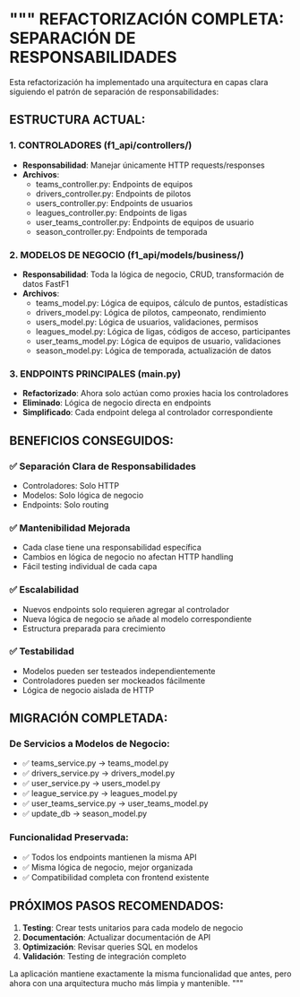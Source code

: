 """
REFACTORIZACIÓN COMPLETA: SEPARACIÓN DE RESPONSABILIDADES
========================================================

Esta refactorización ha implementado una arquitectura en capas clara siguiendo el patrón de separación de responsabilidades:

## ESTRUCTURA ACTUAL:

### 1. CONTROLADORES (f1_api/controllers/)
- **Responsabilidad**: Manejar únicamente HTTP requests/responses
- **Archivos**:
  - teams_controller.py: Endpoints de equipos
  - drivers_controller.py: Endpoints de pilotos  
  - users_controller.py: Endpoints de usuarios
  - leagues_controller.py: Endpoints de ligas
  - user_teams_controller.py: Endpoints de equipos de usuario
  - season_controller.py: Endpoints de temporada

### 2. MODELOS DE NEGOCIO (f1_api/models/business/)
- **Responsabilidad**: Toda la lógica de negocio, CRUD, transformación de datos FastF1
- **Archivos**:
  - teams_model.py: Lógica de equipos, cálculo de puntos, estadísticas
  - drivers_model.py: Lógica de pilotos, campeonato, rendimiento
  - users_model.py: Lógica de usuarios, validaciones, permisos
  - leagues_model.py: Lógica de ligas, códigos de acceso, participantes
  - user_teams_model.py: Lógica de equipos de usuario, validaciones
  - season_model.py: Lógica de temporada, actualización de datos

### 3. ENDPOINTS PRINCIPALES (main.py)
- **Refactorizado**: Ahora solo actúan como proxies hacia los controladores
- **Eliminado**: Lógica de negocio directa en endpoints
- **Simplificado**: Cada endpoint delega al controlador correspondiente

## BENEFICIOS CONSEGUIDOS:

### ✅ Separación Clara de Responsabilidades
- Controladores: Solo HTTP
- Modelos: Solo lógica de negocio
- Endpoints: Solo routing

### ✅ Mantenibilidad Mejorada
- Cada clase tiene una responsabilidad específica
- Cambios en lógica de negocio no afectan HTTP handling
- Fácil testing individual de cada capa

### ✅ Escalabilidad
- Nuevos endpoints solo requieren agregar al controlador
- Nueva lógica de negocio se añade al modelo correspondiente
- Estructura preparada para crecimiento

### ✅ Testabilidad
- Modelos pueden ser testeados independientemente
- Controladores pueden ser mockeados fácilmente
- Lógica de negocio aislada de HTTP

## MIGRACIÓN COMPLETADA:

### De Servicios a Modelos de Negocio:
- ✅ teams_service.py → teams_model.py
- ✅ drivers_service.py → drivers_model.py  
- ✅ user_service.py → users_model.py
- ✅ league_service.py → leagues_model.py
- ✅ user_teams_service.py → user_teams_model.py
- ✅ update_db → season_model.py

### Funcionalidad Preservada:
- ✅ Todos los endpoints mantienen la misma API
- ✅ Misma lógica de negocio, mejor organizada
- ✅ Compatibilidad completa con frontend existente

## PRÓXIMOS PASOS RECOMENDADOS:

1. **Testing**: Crear tests unitarios para cada modelo de negocio
2. **Documentación**: Actualizar documentación de API
3. **Optimización**: Revisar queries SQL en modelos
4. **Validación**: Testing de integración completo

La aplicación mantiene exactamente la misma funcionalidad que antes, pero ahora con una arquitectura mucho más limpia y mantenible.
"""
